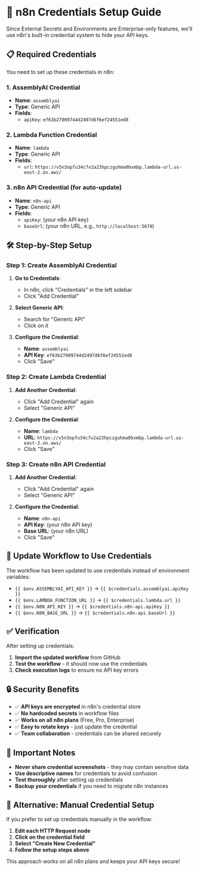 # 🔐 n8n Credentials Setup Guide

Since External Secrets and Environments are Enterprise-only features, we'll use n8n's built-in credential system to hide your API keys.

## 📋 Required Credentials

You need to set up these credentials in n8n:

### 1. AssemblyAI Credential
- **Name**: `assemblyai`
- **Type**: Generic API
- **Fields**:
  - `apiKey`: `ef63b27009744d2497d6f6ef24551ed8`

### 2. Lambda Function Credential
- **Name**: `lambda`
- **Type**: Generic API
- **Fields**:
  - `url`: `https://v5n3opfu34c7v2a23hpczguhma0bxmbp.lambda-url.us-east-2.on.aws/`

### 3. n8n API Credential (for auto-update)
- **Name**: `n8n-api`
- **Type**: Generic API
- **Fields**:
  - `apiKey`: (your n8n API key)
  - `baseUrl`: (your n8n URL, e.g., `http://localhost:5678`)

## 🛠️ Step-by-Step Setup

### Step 1: Create AssemblyAI Credential

1. **Go to Credentials**:
   - In n8n, click "Credentials" in the left sidebar
   - Click "Add Credential"

2. **Select Generic API**:
   - Search for "Generic API"
   - Click on it

3. **Configure the Credential**:
   - **Name**: `assemblyai`
   - **API Key**: `ef63b27009744d2497d6f6ef24551ed8`
   - Click "Save"

### Step 2: Create Lambda Credential

1. **Add Another Credential**:
   - Click "Add Credential" again
   - Select "Generic API"

2. **Configure the Credential**:
   - **Name**: `lambda`
   - **URL**: `https://v5n3opfu34c7v2a23hpczguhma0bxmbp.lambda-url.us-east-2.on.aws/`
   - Click "Save"

### Step 3: Create n8n API Credential

1. **Add Another Credential**:
   - Click "Add Credential" again
   - Select "Generic API"

2. **Configure the Credential**:
   - **Name**: `n8n-api`
   - **API Key**: (your n8n API key)
   - **Base URL**: (your n8n URL)
   - Click "Save"

## 🔧 Update Workflow to Use Credentials

The workflow has been updated to use credentials instead of environment variables:

- `{{ $env.ASSEMBLYAI_API_KEY }}` → `{{ $credentials.assemblyai.apiKey }}`
- `{{ $env.LAMBDA_FUNCTION_URL }}` → `{{ $credentials.lambda.url }}`
- `{{ $env.N8N_API_KEY }}` → `{{ $credentials.n8n-api.apiKey }}`
- `{{ $env.N8N_BASE_URL }}` → `{{ $credentials.n8n-api.baseUrl }}`

## ✅ Verification

After setting up credentials:

1. **Import the updated workflow** from GitHub
2. **Test the workflow** - it should now use the credentials
3. **Check execution logs** to ensure no API key errors

## 🔒 Security Benefits

- ✅ **API keys are encrypted** in n8n's credential store
- ✅ **No hardcoded secrets** in workflow files
- ✅ **Works on all n8n plans** (Free, Pro, Enterprise)
- ✅ **Easy to rotate keys** - just update the credential
- ✅ **Team collaboration** - credentials can be shared securely

## 🚨 Important Notes

- **Never share credential screenshots** - they may contain sensitive data
- **Use descriptive names** for credentials to avoid confusion
- **Test thoroughly** after setting up credentials
- **Backup your credentials** if you need to migrate n8n instances

## 🔄 Alternative: Manual Credential Setup

If you prefer to set up credentials manually in the workflow:

1. **Edit each HTTP Request node**
2. **Click on the credential field**
3. **Select "Create New Credential"**
4. **Follow the setup steps above**

This approach works on all n8n plans and keeps your API keys secure! 